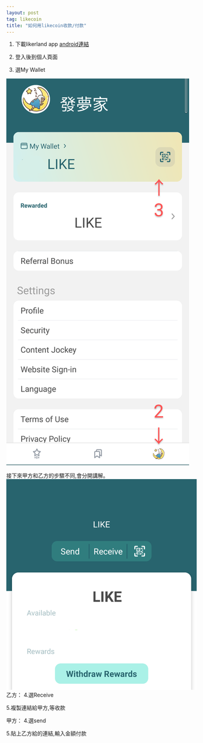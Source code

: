 ```yaml
---
layout: post
tag: likecoin
title: "如何用likecoin收款/付款"
---
```


1. 下載likerland app 
[android連結](https://play.google.com/store/apps/details?id=com.oice)

2. 登入後到個人頁面

3. 選My Wallet

![](/blockchain/Untitled2_20210319182927~3.png)

接下來甲方和乙方的步驟不同,會分開講解。
![](/blockchain/Untitled3_20210319183508~2.png)
乙方：
4.選Receive

5.複製連結給甲方,等收款

甲方：
4.選send

5.貼上乙方給的連結,輸入金額付款
